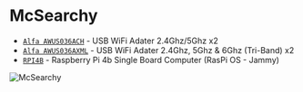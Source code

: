# McSearchy

- [`Alfa AWUS036ACH`](https://github.com) - USB WiFi Adater 2.4Ghz/5Ghz x2
- [`Alfa AWUS036AXML`](https://github.com) - USB WiFi Adater 2.4Ghz, 5Ghz & 6Ghz (Tri-Band) x2
- [`RPI4B`](https://www.raspberrypi.com/) - Raspberry Pi 4b Single Board Computer (RasPi OS - Jammy)
  
![McSearchy](https://github.com/deeeblack/McSearchy/assets/18100269/81bff66e-1ad5-4d25-af21-203acf6bb14b)
